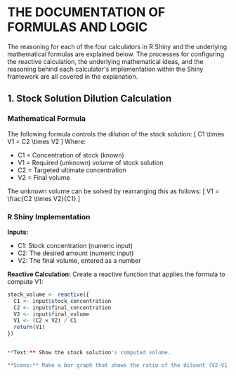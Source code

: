 # THE DOCUMENTATION OF FORMULAS AND LOGIC

The reasoning for each of the four calculators in R Shiny and the underlying mathematical formulas are explained below. The processes for configuring the reactive calculation, the underlying mathematical ideas, and the reasoning behind each calculator's implementation within the Shiny framework are all covered in the explanation.

## 1. Stock Solution Dilution Calculation

### Mathematical Formula
The following formula controls the dilution of the stock solution:
\[ C1 \times V1 = C2 \times V2 \]
Where: 
- C1 = Concentration of stock (known)
- V1 = Required (unknown) volume of stock solution
- C2 = Targeted ultimate concentration
- V2 = Final volume

The unknown volume can be solved by rearranging this as follows:
\[ V1 = \frac{C2 \times V2}{C1} \]

### R Shiny Implementation
**Inputs:**
- C1: Stock concentration (numeric input)
- C2: The desired amount (numeric input)
- V2: The final volume, entered as a number

**Reactive Calculation:**
Create a reactive function that applies the formula to compute V1:
```r
stock_volume <- reactive({
  C1 <- input$stock_concentration
  C2 <- input$final_concentration
  V2 <- input$final_volume
  V1 <- (C2 × V2) / C1
  return(V1)
})


**Text:** Show the stock solution's computed volume.

**Scene:** Make a bar graph that shows the ratio of the diluent (V2-V1) to the stock solution (V1):
